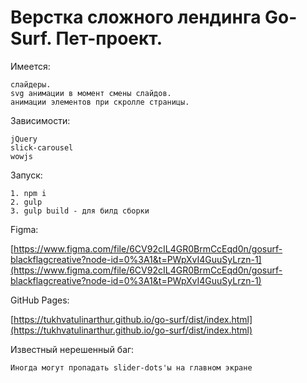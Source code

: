 # Верстка сложного лендинга Go-Surf. Пет-проект.

Имеется: 
          
    слайдеры.        
    svg анимации в момент смены слайдов.
    анимации элементов при скролле страницы.
    
    
Зависимости:

    jQuery
    slick-carousel
    wowjs
    
    
Запуск:

    1. npm i
    2. gulp
    3. gulp build - для билд сборки
    
    
Figma: 

   [https://www.figma.com/file/6CV92cIL4GR0BrmCcEqd0n/gosurf-blackflagcreative?node-id=0%3A1&t=PWpXvI4GuuSyLrzn-1](https://www.figma.com/file/6CV92cIL4GR0BrmCcEqd0n/gosurf-blackflagcreative?node-id=0%3A1&t=PWpXvI4GuuSyLrzn-1)
    
    
GitHub Pages: 

   [https://tukhvatulinarthur.github.io/go-surf/dist/index.html](https://tukhvatulinarthur.github.io/go-surf/dist/index.html)

Известный нерешенный баг:

    Иногда могут пропадать slider-dots'ы на главном экране
